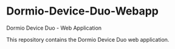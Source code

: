 # Dormio-Device-Duo-Webapp
Dormio Device Duo - Web Application

This repository contains the Dormio Device Duo web application.
